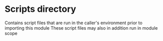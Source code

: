 
# Scripts directory

Contains script files that are run in the caller's environment prior to importing this module
These script files may also in addition run in module scope
